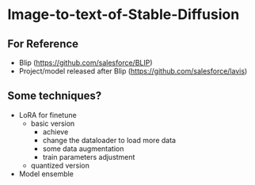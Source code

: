 # Image-to-text-of-Stable-Diffusion

## For Reference

* Blip (https://github.com/salesforce/BLIP)
* Project/model released after Blip (https://github.com/salesforce/lavis)

## Some techniques?

* LoRA for finetune
    * basic version
        * achieve
        * change the dataloader to load more data
        * some data augmentation
        * train parameters adjustment
    * quantized version
* Model ensemble